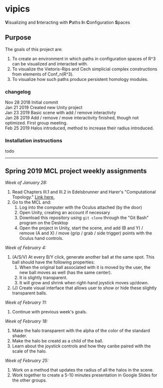 # vipics
**V**isualizing and **I**nteracting with **P**aths **I**n **C**onfiguration **S**paces

## Purpose

The goals of this project are:
1. To create an environment in which paths in configuration spaces of R^3 can be visualized and interacted with. 
2. To visualize the Vietoris-Rips and Cech simplicial complex constructions from elements of Conf_n(R^3).
3. To visualize how such paths produce persistent homology modules.

### changelog

Nov 28 2018 Initial commit<br>
Jan 21 2019 Created new Unity project<br>
Jan 23 2019 Basic scene with add / remove interactivty<br>
Jan 28 2019 Add / remove / move interactivity finished, though not optimized. First group meeting.<br>
Feb 25 2019 Halos introduced, method to increase their radius introduced.

### Installation instructions

todo

---

## Spring 2019 MCL project weekly assignments

*Week of January 28:*
1. Read Chapters III.1 and III.2 in Edelsbrunner and Harer's "Computational Topology." [Link here.](https://www.researchgate.net/publication/220692408_Computational_Topology_An_Introduction)
2. Go to the MCL and:<br>
    1. Log into the computer with the Oculus attached (by the door)<br>
    2. Open Unity, creating an account if necessary<br>
    3. Download this repository using `git clone` through the "Git Bash" program on the Desktop<br>
    4. Open the project in Unity, start the scene, and add (B and Y) / remove (A and X) / move (grip / grab / side trigger) points with the Oculus hand controls.<br>
	
*Week of February 4:*
1. (A/S/V) At every B/Y click, generate another ball at the same spot. This ball should have the following properties:<br>
    1. When the original ball associated with it is moved by the user, the new ball moves as well (has the same center).<br>
    2. It is slightly transparent.<br>
	3. It will grow and shrink when right-hand joystick moves up/down. <br>
2. (J) Create visual interface that allows user to show or hide these slightly transparent balls.<br>

*Week of February 11:*
1. Continue with previous week's goals. <br> 

*Week of February 18:*
1. Make the halo transparent with the alpha of the color of the standard shader. <br>
2. Make the halo be creatd as a child of the ball.<br>
3. Learn about the joystick controls and how they canbe paired with the scale of the halo.<br>

*Week of February 25:*
1. Work on a method that updates the radius of all the halos in the scene.<br>
2. Work together to create a 5-10 minutes presentation in Google Slides for the other groups.